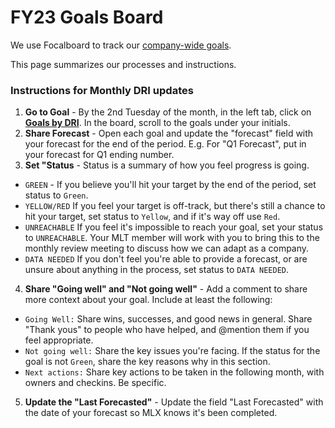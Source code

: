 # FY23 Goals Board 

We use Focalboard to track our [company-wide goals](https://community.mattermost.com/boards/workspace/8qt6sh1dzbybb8365caots67iy/b7qzfu3p11f8u9q6mkkfjer4pjr/vmhddhuuz6tbw3bnbou9gkeq8gw). 

This page summarizes our processes and instructions. 

### Instructions for Monthly DRI updates
1. **Go to Goal** - By the 2nd Tuesday of the month, in the left tab, click on [**Goals by DRI**](https://community.mattermost.com/boards/workspace/8qt6sh1dzbybb8365caots67iy/b7qzfu3p11f8u9q6mkkfjer4pjr/vbpoc5xwtm3ddfrz8kz11m38s7o). In the board, scroll to the goals under your initials.
2. **Share Forecast** - Open each goal and update the "forecast" field with your forecast for the end of the period. E.g. For "Q1 Forecast", put in your forecast for Q1 ending number.
3. **Set "Status** - Status is a summary of how you feel progress is going.
- `GREEN` - If you believe you'll hit your target by the end of the period, set status to `Green`.
- `YELLOW/RED` If you feel your target is off-track, but there's still a chance to hit your target, set status to `Yellow`, and if it's way off use `Red`.
- `UNREACHABLE` If you feel it's impossible to reach your goal, set your status to `UNREACHABLE`. Your MLT member will work with you to bring this to the monthly review meeting to discuss how we can adapt as a company.
- `DATA NEEDED` If you don't feel you're able to provide a forecast, or are unsure about anything in the process, set status to `DATA NEEDED`.
4. **Share "Going well" and "Not going well"** - Add a comment to share more context about your goal. Include at least the following:
- `Going Well:` Share wins, successes, and good news in general. Share "Thank yous" to people who have helped, and @mention them if you feel appropriate.
- `Not going well:` Share the key issues you're facing. If the status for the goal is not `Green`, share the key reasons why in this section.
- `Next actions:` Share key actions to be taken in the following month, with owners and checkins. Be specific.
5. **Update the "Last Forecasted"** - Update the field "Last Forecasted" with the date of your forecast so MLX knows it's been completed.
